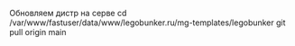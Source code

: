 Обновляем дистр на серве
cd /var/www/fastuser/data/www/legobunker.ru/mg-templates/legobunker
git pull origin main
